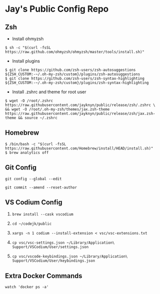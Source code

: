 # Jay's Public Config Repo

## Zsh

- Install ohmyzsh

```
$ sh -c "$(curl -fsSL https://raw.github.com/ohmyzsh/ohmyzsh/master/tools/install.sh)"
```

- Install plugins

```
$ git clone https://github.com/zsh-users/zsh-autosuggestions ${ZSH_CUSTOM:-~/.oh-my-zsh/custom}/plugins/zsh-autosuggestions
$ git clone https://github.com/zsh-users/zsh-syntax-highlighting ${ZSH_CUSTOM:-~/.oh-my-zsh/custom}/plugins/zsh-syntax-highlighting
```

- Install .zshrc and theme for root user

```
$ wget -O /root/.zshrc https://raw.githubusercontent.com/jayknyn/public/release/zsh/.zshrc \
&& wget -O /root/.oh-my-zsh/themes/jax.zsh-theme  https://raw.githubusercontent.com/jayknyn/public/release/zsh/jax.zsh-theme && source ~/.zshrc
```

## Homebrew

```
$ /bin/bash -c "$(curl -fsSL https://raw.githubusercontent.com/Homebrew/install/HEAD/install.sh)"
$ brew analytics off
```

## Git Config

```
git config --global --edit

git commit --amend --reset-author
```

## VS Codium Config

1. `brew install --cask vscodium`

2. `cd ~/codejk/public`

3. `xargs -n 1 codium --install-extension < vsc/vsc-extensions.txt `

4. `cp vsc/vsc-settings.json ~/Library/Application\ Support/VSCodium/User/settings.json`

5. `cp vsc/vscode-keybindings.json ~/Library/Application\ Support/VSCodium/User/keybindings.json`

## Extra Docker Commands

```
watch 'docker ps -a'
```
